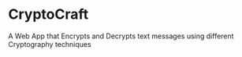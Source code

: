 # CryptoCraft
A Web App that Encrypts and Decrypts text messages using different Cryptography techniques

